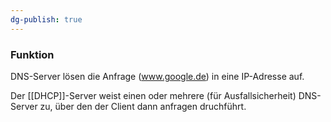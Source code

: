 ```yaml
---
dg-publish: true
---
```

### Funktion
DNS-Server lösen die Anfrage (www.google.de) in eine IP-Adresse auf.

Der [[DHCP]]-Server weist einen oder mehrere (für Ausfallsicherheit) DNS-Server zu, über den der Client dann anfragen druchführt.
